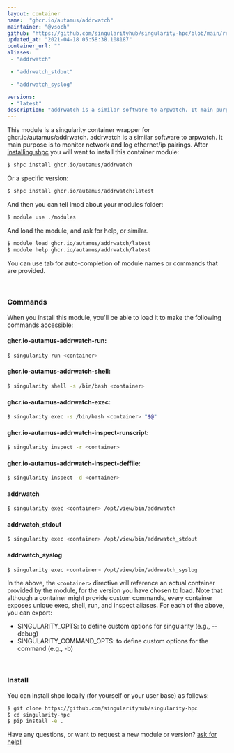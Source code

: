 ```yaml
---
layout: container
name:  "ghcr.io/autamus/addrwatch"
maintainer: "@vsoch"
github: "https://github.com/singularityhub/singularity-hpc/blob/main/registry/ghcr.io/autamus/addrwatch/container.yaml"
updated_at: "2021-04-18 05:58:38.108187"
container_url: ""
aliases:
 - "addrwatch"

 - "addrwatch_stdout"

 - "addrwatch_syslog"

versions:
 - "latest"
description: "addrwatch is a similar software to arpwatch. It main purpose is to monitor network and log ethernet/ip pairings."
---
```


This module is a singularity container wrapper for ghcr.io/autamus/addrwatch.
addrwatch is a similar software to arpwatch. It main purpose is to monitor network and log ethernet/ip pairings.
After [installing shpc](#install) you will want to install this container module:

```bash
$ shpc install ghcr.io/autamus/addrwatch
```

Or a specific version:

```bash
$ shpc install ghcr.io/autamus/addrwatch:latest
```

And then you can tell lmod about your modules folder:

```bash
$ module use ./modules
```

And load the module, and ask for help, or similar.

```bash
$ module load ghcr.io/autamus/addrwatch/latest
$ module help ghcr.io/autamus/addrwatch/latest
```

You can use tab for auto-completion of module names or commands that are provided.

<br>

### Commands

When you install this module, you'll be able to load it to make the following commands accessible:

#### ghcr.io-autamus-addrwatch-run:

```bash
$ singularity run <container>
```

#### ghcr.io-autamus-addrwatch-shell:

```bash
$ singularity shell -s /bin/bash <container>
```

#### ghcr.io-autamus-addrwatch-exec:

```bash
$ singularity exec -s /bin/bash <container> "$@"
```

#### ghcr.io-autamus-addrwatch-inspect-runscript:

```bash
$ singularity inspect -r <container>
```

#### ghcr.io-autamus-addrwatch-inspect-deffile:

```bash
$ singularity inspect -d <container>
```


#### addrwatch
       
```bash
$ singularity exec <container> /opt/view/bin/addrwatch
```


#### addrwatch_stdout
       
```bash
$ singularity exec <container> /opt/view/bin/addrwatch_stdout
```


#### addrwatch_syslog
       
```bash
$ singularity exec <container> /opt/view/bin/addrwatch_syslog
```



In the above, the `<container>` directive will reference an actual container provided
by the module, for the version you have chosen to load. Note that although a container
might provide custom commands, every container exposes unique exec, shell, run, and
inspect aliases. For each of the above, you can export:

 - SINGULARITY_OPTS: to define custom options for singularity (e.g., --debug)
 - SINGULARITY_COMMAND_OPTS: to define custom options for the command (e.g., -b)

<br>
  
### Install

You can install shpc locally (for yourself or your user base) as follows:

```bash
$ git clone https://github.com/singularityhub/singularity-hpc
$ cd singularity-hpc
$ pip install -e .
```

Have any questions, or want to request a new module or version? [ask for help!](https://github.com/singularityhub/singularity-hpc/issues)